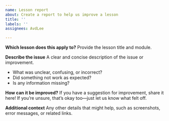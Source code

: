 ```yaml
---
name: Lesson report
about: Create a report to help us improve a lesson
title: ''
labels: ''
assignees: AvdLee

---
```


**Which lesson does this apply to?**
Provide the lesson title and module.

**Describe the issue**
A clear and concise description of the issue or improvement.
- What was unclear, confusing, or incorrect?
- Did something not work as expected?
- Is any information missing?

**How can it be improved?**
If you have a suggestion for improvement, share it here! If you’re unsure, that’s okay too—just let us know what felt off.

**Additional context**
Any other details that might help, such as screenshots, error messages, or related links.
